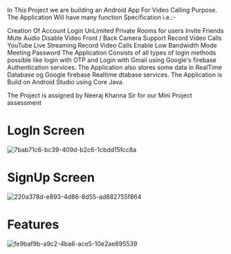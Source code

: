 In This Project we are building an Android App For Video Calling Purpose. The Application Will have many function Specification i.e.:-

Creation Of Account
Login
UnLimited Private Rooms for users
Invite Friends
Mute Audio
Disable Video
Front / Back Camera Support
Record Video Calls
YouTube Live Streaming
Record Video Calls
Enable Low Bandwidth Mode
Meeting Password
The Application Consists of all types of login methods possible like login with OTP and Login with Gmail using Google's firebase Authentication services. The Application also stores some data in RealTime Database og Google firebase Realtime dtabase services. The Application is Build on Android Studio using Core Java.

The Project is assigned by Neeraj Khanna Sir for our Mini Project assessment

# LogIn Screen

![7bab71c6-bc39-409d-b2c6-1cbdd15fcc8a](https://user-images.githubusercontent.com/70026493/144623515-09dd2d25-cf05-4005-a235-deb1008087b6.jpg)

# SignUp Screen

![220a378d-e893-4d86-8d55-ad882755f864](https://user-images.githubusercontent.com/70026493/144624099-6df23aca-a792-4e90-85f8-c014a9ee613e.jpg)

# Features

![fe9baf9b-a9c2-4ba6-ace5-10e2ae895539](https://user-images.githubusercontent.com/70026493/144624284-a04074f7-7423-4b63-aaf4-12dd47e00c74.jpg)
